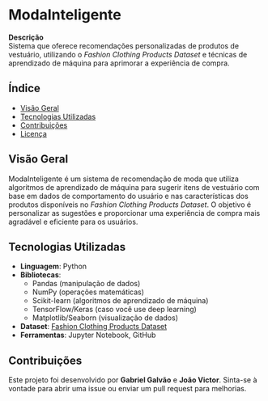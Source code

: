 # ModaInteligente

**Descrição**  
Sistema que oferece recomendações personalizadas de produtos de vestuário, utilizando o *Fashion Clothing Products Dataset* e técnicas de aprendizado de máquina para aprimorar a experiência de compra.

## Índice
- [Visão Geral](#visão-geral)
- [Tecnologias Utilizadas](#tecnologias-utilizadas)
- [Contribuições](#contribuições)
- [Licença](#licença)

## Visão Geral
ModaInteligente é um sistema de recomendação de moda que utiliza algoritmos de aprendizado de máquina para sugerir itens de vestuário com base em dados de comportamento do usuário e nas características dos produtos disponíveis no *Fashion Clothing Products Dataset*. O objetivo é personalizar as sugestões e proporcionar uma experiência de compra mais agradável e eficiente para os usuários.

## Tecnologias Utilizadas
- **Linguagem**: Python
- **Bibliotecas**:
  - Pandas (manipulação de dados)
  - NumPy (operações matemáticas)
  - Scikit-learn (algoritmos de aprendizado de máquina)
  - TensorFlow/Keras (caso você use deep learning)
  - Matplotlib/Seaborn (visualização de dados)
- **Dataset**: [Fashion Clothing Products Dataset](link-do-dataset)
- **Ferramentas**: Jupyter Notebook, GitHub

## Contribuições
Este projeto foi desenvolvido por **Gabriel Galvão** e **João Victor**. Sinta-se à vontade para abrir uma issue ou enviar um pull request para melhorias.

